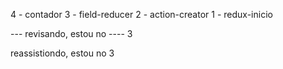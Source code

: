 4 - contador
3 - field-reducer
2 - action-creator
1 - redux-inicio

--- revisando, estou no ----
3

reassistiondo, estou no
3